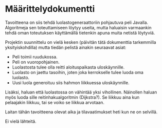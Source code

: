 # Määrittelydokumentti

Tavoitteena on siis tehdä luolastogeneraattoriin pohjautuva peli Javalla.
Algoritmeja sen toteuttamiseen löytyy useita, mutta haluaisin varmaankin tehdä oman toteutuksen käyttämällä tietenkin apuna muita netistä löytyviä. 

Projektin suunnittelu on vielä kesken (päivitän tätä dokumenttia tarkemmilla yksityiskohdilla) mutta tiedän pelistä ainakin seuraavat asiat:
* Peli toimii ruudukossa.
* Peli on vuoropohjainen.
* Luolastosta tulee olla reitti aloituspaikasta uloskäynnille. 
* Luolasto on jaettu tasoihin, joten joka kerrokselle tulee luoda oma luolasto.
* Uusi luola generoituu siis hahmon liikkuessa uloskäynnille.

Lisäksi, haluan että luolastossa on vähintää yksi vihollinen. Näinollen haluan myös luoda sille reitinhakualgoritmin (Dijkstra?). Se liikkuu aina kun pelaajakin liikkuu, tai se voiko se liikkua arvotaan.

Laitan tähän tavoitteena olevat aika ja tilavaatimukset heti kun ne on selvillä.

Ei vielä lähteitä.
